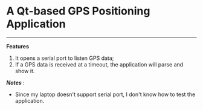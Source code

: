 # A Qt-based GPS Positioning Application
---

**Features**
1. It opens a serial port to listen GPS data;
2. If a GPS data is received at a timeout, the application will parse and show it.

***Notes*** :
- Since my laptop doesn't support serial port, I don't know how to test the application.
